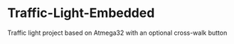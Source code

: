 # Traffic-Light-Embedded
Traffic light project based on Atmega32 with an optional cross-walk button
